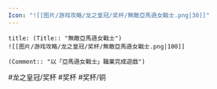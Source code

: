 ```yaml
---
Icon: "![[图片/游戏攻略/龙之皇冠/奖杯/無敵亞馬遜女戰士.png|30]]"
---
```

```ad-common-bronze-trophy
title: (Title:: "無敵亞馬遜女戰士")
![[图片/游戏攻略/龙之皇冠/奖杯/無敵亞馬遜女戰士.png|100]]

(Comment:: "以「亞馬遜女戰士」職業完成遊戲")
```

#龙之皇冠/奖杯 #奖杯 #奖杯/铜
